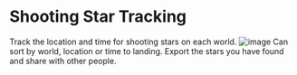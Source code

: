 # Shooting Star Tracking
Track the location and time for shooting stars on each world.
![image](https://user-images.githubusercontent.com/32651842/111850432-33660600-8908-11eb-8d88-fffeed8e3b00.png)
Can sort by world, location or time to landing.
Export the stars you have found and share with other people.
